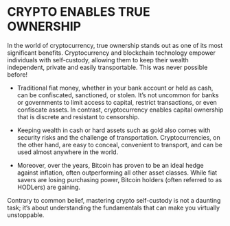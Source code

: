 # CRYPTO ENABLES TRUE OWNERSHIP

In the world of cryptocurrency, true ownership stands out as one of its most significant benefits. Cryptocurrency and blockchain technology empower individuals with self-custody, allowing them to keep their wealth independent, private and easily transportable. This was never possible before!

- Traditional fiat money, whether in your bank account or held as cash, can be confiscated, sanctioned, or stolen. It’s not uncommon for banks or governments to limit access to capital, restrict transactions, or even confiscate assets. In contrast, cryptocurrency enables capital ownership that is discrete and resistant to censorship.

- Keeping wealth in cash or hard assets such as gold also comes with security risks and the challenge of transportation. Cryptocurrencies, on the other hand, are easy to conceal, convenient to transport, and can be used almost anywhere in the world.

- Moreover, over the years, Bitcoin has proven to be an ideal hedge against inflation, often outperforming all other asset classes. While fiat savers are losing purchasing power, Bitcoin holders (often referred to as HODLers) are gaining.

Contrary to common belief, mastering crypto self-custody is not a daunting task; it’s about understanding the fundamentals that can make you virtually unstoppable.
